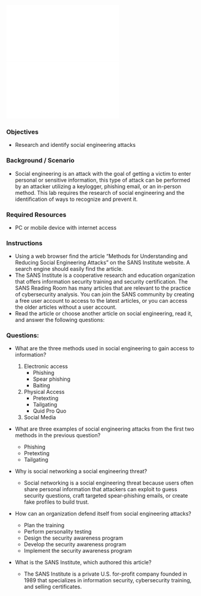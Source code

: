 
![](../../res/2.4.8-lab---social-engineering.pdf)
![](../../res/36972.pdf)
### Objectives
- Research and identify social engineering attacks
### Background / Scenario
- Social engineering is an attack with the goal of getting a victim to enter personal or sensitive information, this type of attack can be performed by an attacker utilizing a keylogger, phishing email, or an in-person method. This lab requires the research of social engineering and the identification of ways to recognize and prevent it.
### Required Resources
- PC or mobile device with internet access
### Instructions
- Using a web browser find the article “Methods for Understanding and Reducing Social Engineering Attacks”  on the SANS Institute website. A search engine should easily find the article. 
- The SANS Institute is a cooperative research and education organization that offers information security training and security certification. The SANS Reading Room has many articles that are relevant to the practice of cybersecurity analysis. You can join the SANS community by creating a free user account to access to the latest articles, or you can access the older articles without a user account. 
- Read the article or choose another article on social engineering, read it, and answer the following questions:

### Questions:

- What are the three methods used in social engineering to gain access to information?
	1. Electronic access
		- Phishing
		- Spear phishing
		- Baiting
	2. Physical Access
		- Pretexting
		- Tailgating
		- Quid  Pro Quo
	3. Social Media

- What are three examples of social engineering attacks from the first two methods in the previous question?
	- Phishing
	- Pretexting
	- Tailgating

- Why is social networking a social engineering threat?
	- Social networking is a social engineering threat because users often share personal information that attackers can exploit to guess security questions, craft targeted spear-phishing emails, or create fake profiles to build trust.

- How can an organization defend itself from social engineering attacks?
	- Plan the training
	- Perform personality testing 
	- Design the security awareness program
	- Develop the security awareness program
	- Implement the security awareness program

- What is the SANS Institute, which authored this article?
	- The SANS Institute is a private U.S. for-profit company founded in 1989 that specializes in information security, cybersecurity training, and selling certificates.

